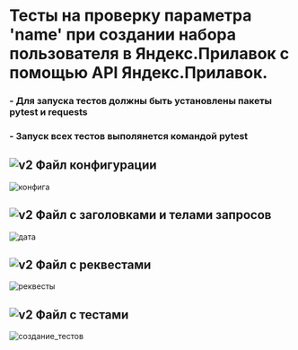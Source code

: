 ﻿# Тесты на проверку параметра 'name' при создании набора пользователя в Яндекс.Прилавок с помощью API Яндекс.Прилавок.
### - Для запуска тестов должны быть установлены пакеты pytest и requests
### - Запуск всех тестов выполянется командой pytest

## ![v2](https://github.com/GorgeousTV/Pytest-API-Yandex.Prilavok/assets/144271169/be815888-48c0-4312-9b33-694ba8829463) Файл конфигурации

![конфига](https://github.com/user-attachments/assets/ccf6aa9e-cf01-4912-91b2-03b15d422a33)


## ![v2](https://github.com/GorgeousTV/Pytest-API-Yandex.Prilavok/assets/144271169/be815888-48c0-4312-9b33-694ba8829463) Файл с заголовками и телами запросов

![дата](https://github.com/user-attachments/assets/973e1970-a5d1-402c-8a40-c316206f73ea)


## ![v2](https://github.com/GorgeousTV/Pytest-API-Yandex.Prilavok/assets/144271169/be815888-48c0-4312-9b33-694ba8829463) Файл с реквестами

![реквесты](https://github.com/user-attachments/assets/bb5c5237-0fcd-4f7c-b364-0d1363f8c9e7)


## ![v2](https://github.com/GorgeousTV/Pytest-API-Yandex.Prilavok/assets/144271169/be815888-48c0-4312-9b33-694ba8829463) Файл с тестами

![создание_тестов](https://github.com/user-attachments/assets/bad21396-07e5-44c9-bc3f-c1873e014241)
